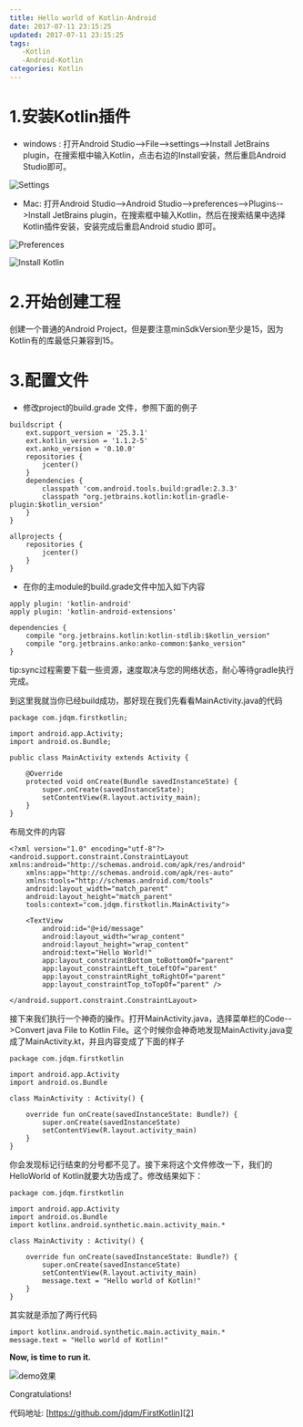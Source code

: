 ```yaml
---
title: Hello world of Kotlin-Android
date: 2017-07-11 23:15:25
updated: 2017-07-11 23:15:25
tags:
   -Kotlin
   -Android-Kotlin
categories: Kotlin
---
```


# 1.安装Kotlin插件

- windows : 打开Android Studio-->File-->settings-->Install JetBrains plugin，在搜索框中输入Kotlin，点击右边的Install安装，然后重启Android Studio即可。
<!-- more -->
![Settings](http://upload-images.jianshu.io/upload_images/3631399-83f19cfef7e1306c.png?imageMogr2/auto-orient/strip%7CimageView2/2/w/1240)

- Mac: 打开Android Studio-->Android Studio-->preferences-->Plugins-->Install JetBrains plugin，在搜索框中输入Kotlin，然后在搜索结果中选择Kotlin插件安装，安装完成后重启Android studio 即可。


![Preferences](http://upload-images.jianshu.io/upload_images/3631399-2710a700c98419ea.png?imageMogr2/auto-orient/strip%7CimageView2/2/w/1240)


![Install Kotlin](http://upload-images.jianshu.io/upload_images/3631399-55a4354fcaf7b190.png?imageMogr2/auto-orient/strip%7CimageView2/2/w/1240)

# 2.开始创建工程

创建一个普通的Android Project，但是要注意minSdkVersion至少是15，因为Kotlin有的库最低只兼容到15。

# 3.配置文件
- 修改project的build.grade 文件，参照下面的例子

```
buildscript {
    ext.support_version = '25.3.1'
    ext.kotlin_version = '1.1.2-5'
    ext.anko_version = '0.10.0'
    repositories {
        jcenter()
    }
    dependencies {
        classpath 'com.android.tools.build:gradle:2.3.3'
        classpath "org.jetbrains.kotlin:kotlin-gradle-plugin:$kotlin_version"
    }
}

allprojects {
    repositories {
        jcenter()
    }
}
```

- 在你的主module的build.grade文件中加入如下内容

```
apply plugin: 'kotlin-android'
apply plugin: 'kotlin-android-extensions'
```
```
dependencies {
    compile "org.jetbrains.kotlin:kotlin-stdlib:$kotlin_version"
    compile "org.jetbrains.anko:anko-common:$anko_version"
}

```

tip:sync过程需要下载一些资源，速度取决与您的网络状态，耐心等待gradle执行完成。

到这里我就当你已经build成功，那好现在我们先看看MainActivity.java的代码

```
package com.jdqm.firstkotlin;

import android.app.Activity;
import android.os.Bundle;

public class MainActivity extends Activity {

    @Override
    protected void onCreate(Bundle savedInstanceState) {
        super.onCreate(savedInstanceState);
        setContentView(R.layout.activity_main);
    }
}
```

布局文件的内容

```
<?xml version="1.0" encoding="utf-8"?>
<android.support.constraint.ConstraintLayout xmlns:android="http://schemas.android.com/apk/res/android"
    xmlns:app="http://schemas.android.com/apk/res-auto"
    xmlns:tools="http://schemas.android.com/tools"
    android:layout_width="match_parent"
    android:layout_height="match_parent"
    tools:context="com.jdqm.firstkotlin.MainActivity">

    <TextView
        android:id="@+id/message"
        android:layout_width="wrap_content"
        android:layout_height="wrap_content"
        android:text="Hello World!"
        app:layout_constraintBottom_toBottomOf="parent"
        app:layout_constraintLeft_toLeftOf="parent"
        app:layout_constraintRight_toRightOf="parent"
        app:layout_constraintTop_toTopOf="parent" />

</android.support.constraint.ConstraintLayout>

```

接下来我们执行一个神奇的操作。打开MainActivity.java，选择菜单栏的Code-->Convert java File to Kotlin File。这个时候你会神奇地发现MainActivity.java变成了MainActivity.kt，并且内容变成了下面的样子

```
package com.jdqm.firstkotlin

import android.app.Activity
import android.os.Bundle

class MainActivity : Activity() {

    override fun onCreate(savedInstanceState: Bundle?) {
        super.onCreate(savedInstanceState)
        setContentView(R.layout.activity_main)
    }
}
```

你会发现标记行结束的分号都不见了。接下来将这个文件修改一下，我们的HelloWorld of Kotlin就要大功告成了。修改结果如下：

```
package com.jdqm.firstkotlin

import android.app.Activity
import android.os.Bundle
import kotlinx.android.synthetic.main.activity_main.*

class MainActivity : Activity() {

    override fun onCreate(savedInstanceState: Bundle?) {
        super.onCreate(savedInstanceState)
        setContentView(R.layout.activity_main)
        message.text = "Hello world of Kotlin!"
    }
}

```
其实就是添加了两行代码

```
import kotlinx.android.synthetic.main.activity_main.*
message.text = "Hello world of Kotlin!"
```

**Now, is time to run it.**


![demo效果](http://upload-images.jianshu.io/upload_images/3631399-3bc9a058a2c65d01.png?imageMogr2/auto-orient/strip%7CimageView2/2/w/1240)

Congratulations!

代码地址: [https://github.com/jdqm/FirstKotlin][2]


[1]: http://blog.shengyang.me
[2]: https://github.com/jdqm/FirstKotlin